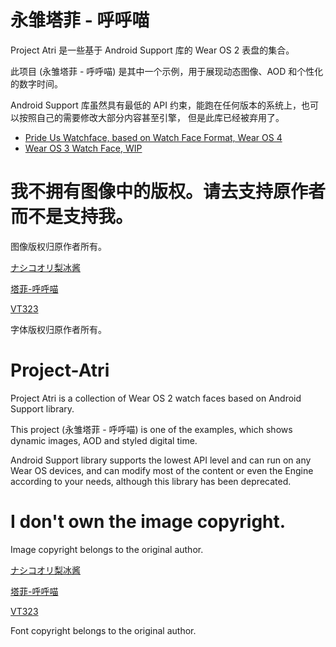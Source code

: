# 永雏塔菲 - 呼呼喵

Project Atri 是一些基于 Android Support 库的 Wear OS 2 表盘的集合。

此项目 (永雏塔菲 - 呼呼喵) 是其中一个示例，用于展现动态图像、AOD 和个性化的数字时间。

Android Support 库虽然具有最低的 API 约束，能跑在任何版本的系统上，也可以按照自己的需要修改大部分内容甚至引擎，
但是此库已经被弃用了。

- [Pride Us Watchface, based on Watch Face Format, Wear OS 4](https://github.com/Flyfish233/PrideUsWatchface)
- [Wear OS 3 Watch Face, WIP](https://github.com/Flyfish233/project-filia)

# 我不拥有图像中的版权。请去支持原作者而不是支持我。

图像版权归原作者所有。

[ナシコオリ梨冰酱](https://www.pixiv.net/users/26296700)

[塔菲-呼呼喵](https://www.pixiv.net/artworks/98276782)

[VT323](https://fonts.google.com/specimen/VT323)

字体版权归原作者所有。

# Project-Atri

Project Atri is a collection of Wear OS 2 watch faces based on Android Support library.

This project (永雏塔菲 - 呼呼喵) is one of the examples, which shows dynamic images, AOD and
styled digital time.

Android Support library supports the lowest API level and can run on any Wear OS devices,
and can modify most of the content or even the Engine according to your needs, although this library
has been deprecated.

# I don't own the image copyright.

Image copyright belongs to the original author.

[ナシコオリ梨冰酱](https://www.pixiv.net/users/26296700)

[塔菲-呼呼喵](https://www.pixiv.net/artworks/98276782)

[VT323](https://fonts.google.com/specimen/VT323)

Font copyright belongs to the original author.